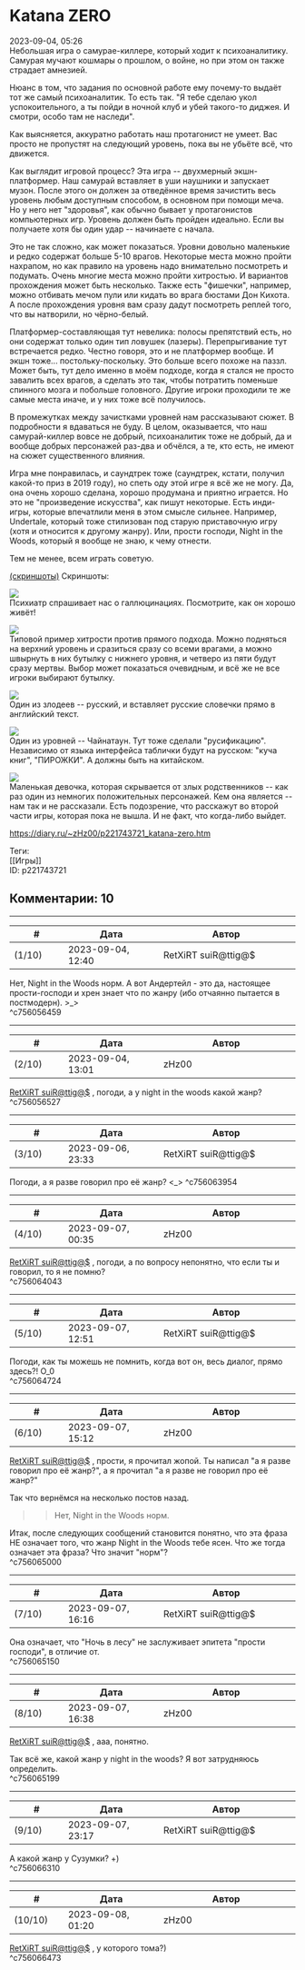 Katana ZERO
===========

  
2023-09-04, 05:26  
 Небольшая игра о самурае-киллере, который ходит к психоаналитику. Самурая мучают кошмары о прошлом, о войне, но при этом он также страдает амнезией.   
   
 Нюанс в том, что задания по основной работе ему почему-то выдаёт тот же самый психоаналитик. То есть так. "Я тебе сделаю укол успокоительного, а ты пойди в ночной клуб и убей такого-то диджея. И смотри, особо там не наследи".   
   
 Как выясняется, аккуратно работать наш протагонист не умеет. Вас просто не пропустят на следующий уровень, пока вы не убьёте всё, что движется.   
   
 Как выглядит игровой процесс? Эта игра -- двухмерный экшн-платформер. Наш самурай вставляет в уши наушники и запускает музон. После этого он должен за отведённое время зачистить весь уровень любым доступным способом, в основном при помощи меча. Но у него нет "здоровья", как обычно бывает у протагонистов компьютерных игр. Уровень должен быть пройден идеально. Если вы получаете хотя бы один удар -- начинаете с начала.   
   
 Это не так сложно, как может показаться. Уровни довольно маленькие и редко содержат больше 5-10 врагов. Некоторые места можно пройти нахрапом, но как правило на уровень надо внимательно посмотреть и подумать. Очень многие места можно пройти хитростью. И вариантов прохождения может быть несколько. Также есть "фишечки", например, можно отбивать мечом пули или кидать во врага бюстами Дон Кихота. А после прохождения уровня вам сразу дадут посмотреть реплей того, что вы натворили, но чёрно-белый.   
   
 Платформер-составляющая тут невелика: полосы препятствий есть, но они содержат только один тип ловушек (лазеры). Перепрыгивание тут встречается редко. Честно говоря, это и не платформер вообще. И экшн тоже... постольку-поскольку. Это больше всего похоже на паззл. Может быть, тут дело именно в моём подходе, когда я стался не просто завалить всех врагов, а сделать это так, чтобы потратить поменьше спинного мозга и побольше головного. Другие игроки проходили те же самые места иначе, и у них тоже всё получилось.   
   
 В промежутках между зачистками уровней нам рассказывают сюжет. В подробности я вдаваться не буду. В целом, оказывается, что наш самурай-киллер вовсе не добрый, психоаналитик тоже не добрый, да и вообще добрых персонажей раз-два и обчёлся, а те, кто есть, не имеют на сюжет существенного влияния.   
   
 Игра мне понравилась, и саундтрек тоже (саундтрек, кстати, получил какой-то приз в 2019 году), но спеть оду этой игре я всё же не могу. Да, она очень хорошо сделана, хорошо продумана и приятно играется. Но это не "произведение искусства", как пишут некоторые. Есть инди-игры, которые впечатлили меня в этом смысле сильнее. Например, Undertale, который тоже стилизован под старую приставочную игру (хотя и относится к другому жанру). Или, прости господи, Night in the Woods, который я вообще не знаю, к чему отнести.   
   
 Тем не менее, всем играть советую.   
   
  [(скриншоты)](https://zHz00.diary.ru/p221743721.htm?index=1#linkmore221743721m1)    Скриншоты:   
    
  [![](https://i.yapx.ru/WckQel.jpg)](https://yapx.ru/image/WckQe)    
 Психиатр спрашивает нас о галлюцинациях. Посмотрите, как он хорошо живёт!   
   
  [![](https://i.yapx.ru/WckQfl.jpg)](https://yapx.ru/image/WckQf)    
 Типовой пример хитрости против прямого подхода. Можно подняться на верхний уровень и сразиться сразу со всеми врагами, а можно швырнуть в них бутылку с нижнего уровня, и четверо из пяти будут сразу мертвы. Выбор может показаться очевидным, и всё же не все игроки выбирают бутылку.   
   
  [![](https://i.yapx.ru/WckQgl.jpg)](https://yapx.ru/image/WckQg)    
 Один из злодеев -- русский, и вставляет русские словечки прямо в английский текст.   
   
  [![](https://i.yapx.ru/WckQil.jpg)](https://yapx.ru/image/WckQi)    
 Один из уровней -- Чайнатаун. Тут тоже сделали "русификацию". Независимо от языка интерфейса таблички будут на русском: "куча книг", "ПИРОЖКИ". А должны быть на китайском.   
   
  [![](https://i.yapx.ru/WckQjl.jpg)](https://yapx.ru/image/WckQj)    
 Маленькая девочка, которая скрывается от злых родственников -- как раз один из немногих положительных персонажей. Кем она является -- нам так и не рассказали. Есть подозрение, что расскажут во второй части игры, которая пока не вышла. И не факт, что когда-либо выйдет.   
      
  
<https://diary.ru/~zHz00/p221743721_katana-zero.htm>  
  
Теги:  
[[Игры]]  
ID: p221743721  


Комментарии: 10
---------------

  


---



|         #         |              Дата              |                     Автор                     |           ID           |
| --- | --- | --- | --- |
| (1/10) | 2023-09-04, 12:40 | RetXiRT suiR@ttig@$ | c756056459 |

  
 Нет, Night in the Woods норм. А вот Андертейл - это да, настоящее прости-господи и хрен знает что по жанру (ибо отчаянно пытается в постмодерн). >\_>   
 ^c756056459

---



|         #         |              Дата              |                     Автор                     |           ID           |
| --- | --- | --- | --- |
| (2/10) | 2023-09-04, 13:01 | zHz00 | c756056527 |

  
  [RetXiRT suiR@ttig@$](https://Hellspawn.diary.ru "Atomicautionuclear")  , погоди, а у night in the woods какой жанр?   
 ^c756056527

---



|         #         |              Дата              |                     Автор                     |           ID           |
| --- | --- | --- | --- |
| (3/10) | 2023-09-06, 23:33 | RetXiRT suiR@ttig@$ | c756063954 |

  
 Погоди, а я разве говорил про её жанр? <\_>  ^c756063954

---



|         #         |              Дата              |                     Автор                     |           ID           |
| --- | --- | --- | --- |
| (4/10) | 2023-09-07, 00:35 | zHz00 | c756064043 |

  
  [RetXiRT suiR@ttig@$](https://Hellspawn.diary.ru "Atomicautionuclear")  , погоди, а по вопросу непонятно, что если ты и говорил, то я не помню?   
 ^c756064043

---



|         #         |              Дата              |                     Автор                     |           ID           |
| --- | --- | --- | --- |
| (5/10) | 2023-09-07, 12:51 | RetXiRT suiR@ttig@$ | c756064724 |

  
 Погоди, как ты можешь не помнить, когда вот он, весь диалог, прямо здесь?! О\_0   
 ^c756064724

---



|         #         |              Дата              |                     Автор                     |           ID           |
| --- | --- | --- | --- |
| (6/10) | 2023-09-07, 15:12 | zHz00 | c756065000 |

  
  [RetXiRT suiR@ttig@$](https://Hellspawn.diary.ru "Atomicautionuclear")  , прости, я прочитал жопой. Ты написал "а я разве говорил про её жанр?", а я прочитал "а я разве не говорил про её жанр?"   
   
 Так что вернёмся на несколько постов назад.   
   
 >>Нет, Night in the Woods норм.   
   
 Итак, после следующих сообщений становится понятно, что эта фраза НЕ означает того, что жанр Night in the Woods тебе ясен. Что же тогда означает эта фраза? Что значит "норм"?   
 ^c756065000

---



|         #         |              Дата              |                     Автор                     |           ID           |
| --- | --- | --- | --- |
| (7/10) | 2023-09-07, 16:16 | RetXiRT suiR@ttig@$ | c756065150 |

  
 Она означает, что "Ночь в лесу" не заслуживает эпитета "прости господи", в отличие от.   
 ^c756065150

---



|         #         |              Дата              |                     Автор                     |           ID           |
| --- | --- | --- | --- |
| (8/10) | 2023-09-07, 16:38 | zHz00 | c756065199 |

  
  [RetXiRT suiR@ttig@$](https://Hellspawn.diary.ru "Atomicautionuclear")  , ааа, понятно.   
   
 Так всё же, какой жанр у night in the woods? Я вот затрудняюсь определить.   
 ^c756065199

---



|         #         |              Дата              |                     Автор                     |           ID           |
| --- | --- | --- | --- |
| (9/10) | 2023-09-07, 23:17 | RetXiRT suiR@ttig@$ | c756066310 |

  
 А какой жанр у Сузумки? +)   
 ^c756066310

---



|         #         |              Дата              |                     Автор                     |           ID           |
| --- | --- | --- | --- |
| (10/10) | 2023-09-08, 01:20 | zHz00 | c756066473 |

  
  [RetXiRT suiR@ttig@$](https://Hellspawn.diary.ru "Atomicautionuclear")  , у которого тома?)   
 ^c756066473